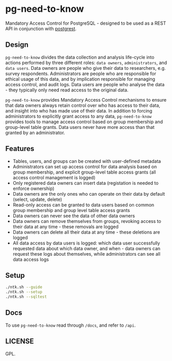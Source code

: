 # pg-need-to-know

Mandatory Access Control for PostgreSQL - designed to be used as a REST API in conjunction with [postgrest](http://postgrest.org/en/v5.1/).

## Design

`pg-need-to-know` divides the data collection and analysis life-cycle into actions performed by three different roles: `data owners`, `administrators`, and `data users`. Data owners are people who give their data to researchers, e.g. survey respondents. Administrators are people who are responsible for ethical usage of this data, and by implication responsible for managing access control, and audit logs. Data users are people who analyse the data - they typically only need read access to the original data.

`pg-need-to-know` provides Mandatory Access Control mechanisms to ensure that data owners always retain control over who has access to their data, and insight into who has made use of their data. In addition to forcing administrators to explicitly grant access to any data, `pg-need-to-know` provides tools to manage access control based on group membership and group-level table grants. Data users never have more access than that granted by an administrator.

## Features

- Tables, users, and groups can be created with user-defined metadata
- Administrators can set up access control for data analysis based on group membership, and explicit group-level table access grants (all access control management is logged)
- Only registered data owners can insert data (registation is needed to enforce ownership)
- Data owners are the only ones who can operate on their data by default (select, update, delete)
- Read-only access can be granted to data users based on common group membership and group level table access grants
- Data owners can never see the data of other data owners
- Data owners can remove themselves from groups, revoking access to their data at any time - these removals are logged
- Data owners can delete all their data at any time - these deletions are logged
- All data access by data users is logged: which data user successfully requested data about which data owner, and when - data owners can request these logs about themselves, while administrators can see all data access logs

## Setup

```bash
./ntk.sh --guide
./ntk.sh --setup
./ntk.sh --sqltest
```

## Docs

To use `pg-need-to-know` read through `/docs`, and refer to `/api`.

## LICENSE

GPL.
